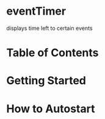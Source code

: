 # eventTimer
displays time left to certain events


# Table of Contents


# Getting Started


# How to Autostart

